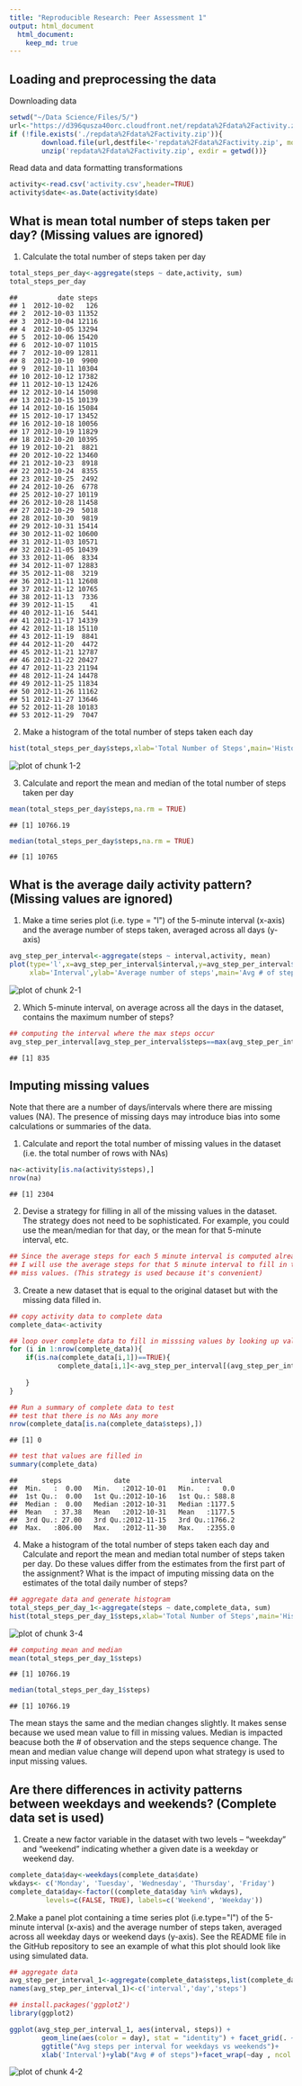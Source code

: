 ```yaml
---
title: "Reproducible Research: Peer Assessment 1"
output: html_document
  html_document: 
    keep_md: true 
---
```


## Loading and preprocessing the data
Downloading data

```r
setwd("~/Data Science/Files/5/")
url<-"https://d396qusza40orc.cloudfront.net/repdata%2Fdata%2Factivity.zip"
if (!file.exists('./repdata%2Fdata%2Factivity.zip')){
        download.file(url,destfile<-'repdata%2Fdata%2Factivity.zip', mode = 'wb')
        unzip('repdata%2Fdata%2Factivity.zip', exdir = getwd())}
```

Read data and data formatting transformations

```r
activity<-read.csv('activity.csv',header=TRUE)
activity$date<-as.Date(activity$date)
```


## What is mean total number of steps taken per day? (Missing values are ignored)
1. Calculate the total number of steps taken per day

```r
total_steps_per_day<-aggregate(steps ~ date,activity, sum)
total_steps_per_day
```

```
##          date steps
## 1  2012-10-02   126
## 2  2012-10-03 11352
## 3  2012-10-04 12116
## 4  2012-10-05 13294
## 5  2012-10-06 15420
## 6  2012-10-07 11015
## 7  2012-10-09 12811
## 8  2012-10-10  9900
## 9  2012-10-11 10304
## 10 2012-10-12 17382
## 11 2012-10-13 12426
## 12 2012-10-14 15098
## 13 2012-10-15 10139
## 14 2012-10-16 15084
## 15 2012-10-17 13452
## 16 2012-10-18 10056
## 17 2012-10-19 11829
## 18 2012-10-20 10395
## 19 2012-10-21  8821
## 20 2012-10-22 13460
## 21 2012-10-23  8918
## 22 2012-10-24  8355
## 23 2012-10-25  2492
## 24 2012-10-26  6778
## 25 2012-10-27 10119
## 26 2012-10-28 11458
## 27 2012-10-29  5018
## 28 2012-10-30  9819
## 29 2012-10-31 15414
## 30 2012-11-02 10600
## 31 2012-11-03 10571
## 32 2012-11-05 10439
## 33 2012-11-06  8334
## 34 2012-11-07 12883
## 35 2012-11-08  3219
## 36 2012-11-11 12608
## 37 2012-11-12 10765
## 38 2012-11-13  7336
## 39 2012-11-15    41
## 40 2012-11-16  5441
## 41 2012-11-17 14339
## 42 2012-11-18 15110
## 43 2012-11-19  8841
## 44 2012-11-20  4472
## 45 2012-11-21 12787
## 46 2012-11-22 20427
## 47 2012-11-23 21194
## 48 2012-11-24 14478
## 49 2012-11-25 11834
## 50 2012-11-26 11162
## 51 2012-11-27 13646
## 52 2012-11-28 10183
## 53 2012-11-29  7047
```
2. Make a histogram of the total number of steps taken each day

```r
hist(total_steps_per_day$steps,xlab='Total Number of Steps',main='Histogram of total number of steps taken each day')
```

![plot of chunk 1-2](figure/1-2-1.png)

3. Calculate and report the mean and median of the total number of steps taken per day

```r
mean(total_steps_per_day$steps,na.rm = TRUE)
```

```
## [1] 10766.19
```

```r
median(total_steps_per_day$steps,na.rm = TRUE)
```

```
## [1] 10765
```


## What is the average daily activity pattern? (Missing values are ignored)
1. Make a time series plot (i.e. type = "l") of the 5-minute interval (x-axis) and the average number of steps taken, averaged across all days (y-axis)


```r
avg_step_per_interval<-aggregate(steps ~ interval,activity, mean)
plot(type='l',x=avg_step_per_interval$interval,y=avg_step_per_interval$steps,
     xlab='Interval',ylab='Average number of steps',main='Avg # of steps by Interval')
```

![plot of chunk 2-1](figure/2-1-1.png)

2. Which 5-minute interval, on average across all the days in the dataset, contains the maximum number of steps?

```r
## computing the interval where the max steps occur
avg_step_per_interval[avg_step_per_interval$steps==max(avg_step_per_interval$steps),1]
```

```
## [1] 835
```


## Imputing missing values
Note that there are a number of days/intervals where there are missing values (NA). The presence of missing days may introduce bias into some calculations or summaries of the data.

1. Calculate and report the total number of missing values in the dataset (i.e. the total number of rows with NAs)


```r
na<-activity[is.na(activity$steps),]
nrow(na)
```

```
## [1] 2304
```

2. Devise a strategy for filling in all of the missing values in the dataset. The strategy does not need to be sophisticated. For example, you could use the mean/median for that day, or the mean for that 5-minute interval, etc.


```r
## Since the average steps for each 5 minute interval is computed already,
## I will use the average steps for that 5 minute interval to fill in the 
## miss values. (This strategy is used because it's convenient)
```

3. Create a new dataset that is equal to the original dataset but with the missing data filled in.


```r
## copy activity data to complete data
complete_data<-activity

## loop over complete data to fill in misssing values by looking up values (by interval) from the avg steps that were computed before
for (i in 1:nrow(complete_data)){
    if(is.na(complete_data[i,1])==TRUE){
            complete_data[i,1]<-avg_step_per_interval[(avg_step_per_interval$interval==complete_data[i,3]),2]
            
    }
}

## Run a summary of complete data to test
## test that there is no NAs any more
nrow(complete_data[is.na(complete_data$steps),])
```

```
## [1] 0
```

```r
## test that values are filled in
summary(complete_data)
```

```
##      steps             date               interval     
##  Min.   :  0.00   Min.   :2012-10-01   Min.   :   0.0  
##  1st Qu.:  0.00   1st Qu.:2012-10-16   1st Qu.: 588.8  
##  Median :  0.00   Median :2012-10-31   Median :1177.5  
##  Mean   : 37.38   Mean   :2012-10-31   Mean   :1177.5  
##  3rd Qu.: 27.00   3rd Qu.:2012-11-15   3rd Qu.:1766.2  
##  Max.   :806.00   Max.   :2012-11-30   Max.   :2355.0
```

4. Make a histogram of the total number of steps taken each day and Calculate and report the mean and median total number of steps taken per day. Do these values differ from the estimates from the first part of the assignment? What is the impact of imputing missing data on the estimates of the total daily number of steps?


```r
## aggregate data and generate histogram
total_steps_per_day_1<-aggregate(steps ~ date,complete_data, sum)
hist(total_steps_per_day_1$steps,xlab='Total Number of Steps',main='Histogram of total number of steps taken each day (complete data set)')
```

![plot of chunk 3-4](figure/3-4-1.png)

```r
## computing mean and median
mean(total_steps_per_day_1$steps)
```

```
## [1] 10766.19
```

```r
median(total_steps_per_day_1$steps)
```

```
## [1] 10766.19
```

The mean stays the same and the median changes slightly. It makes sense because we used mean value to fill in missing values. Median is impacted beacuse both the # of observation and the steps sequence change. The mean and median value change will depend upon what strategy is used to input missing values.


## Are there differences in activity patterns between weekdays and weekends? (Complete data set is used)
1. Create a new factor variable in the dataset with two levels – “weekday” and “weekend” indicating whether a given date is a weekday or weekend day.

```r
complete_data$day<-weekdays(complete_data$date)
wkdays<- c('Monday', 'Tuesday', 'Wednesday', 'Thursday', 'Friday')
complete_data$day<-factor((complete_data$day %in% wkdays), 
         levels=c(FALSE, TRUE), labels=c('Weekend', 'Weekday'))
```

2.Make a panel plot containing a time series plot (i.e.type="l") of the 5-minute interval (x-axis) and the average number of steps taken, averaged across all weekday days or weekend days (y-axis). See the README file in the GitHub repository to see an example of what this plot should look like using simulated data.

```r
## aggregate data
avg_step_per_interval_1<-aggregate(complete_data$steps,list(complete_data$interval,complete_data$day), mean) 
names(avg_step_per_interval_1)<-c('interval','day','steps')

## install.packages('ggplot2')
library(ggplot2)

ggplot(avg_step_per_interval_1, aes(interval, steps)) + 
        geom_line(aes(color = day), stat = "identity") + facet_grid(. ~ day)+
        ggtitle("Avg steps per interval for weekdays vs weekends")+
        xlab('Interval')+ylab("Avg # of steps")+facet_wrap(~day , ncol = 1, nrow=2)
```

![plot of chunk 4-2](figure/4-2-1.png)

